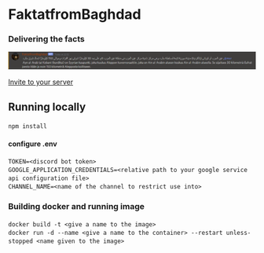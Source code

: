 # FaktatfromBaghdad

### Delivering the facts

![preview](img/preview.png)

[Invite to your server](https://discord.com/api/oauth2/authorize?client_id=786280655239118868&permissions=2048&scope=bot)


## Running locally

`npm install`

#### configure .env
`TOKEN=<discord bot token>`  
`GOOGLE_APPLICATION_CREDENTIALS=<relative path to your google service api configuration file>`  
`CHANNEL_NAME=<name of the channel to restrict use into>`  

### Building docker and running image  

`docker build -t <give a name to the image>`  
`docker run -d --name <give a name to the container> --restart unless-stopped <name given to the image>`